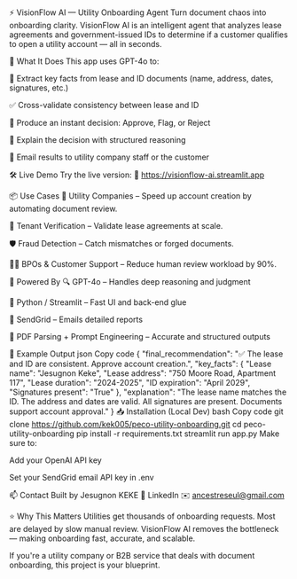 ⚡ VisionFlow AI — Utility Onboarding Agent
Turn document chaos into onboarding clarity.
VisionFlow AI is an intelligent agent that analyzes lease agreements and government-issued IDs to determine if a customer qualifies to open a utility account — all in seconds.

🚀 What It Does
This app uses GPT-4o to:

📄 Extract key facts from lease and ID documents (name, address, dates, signatures, etc.)

✅ Cross-validate consistency between lease and ID

🤖 Produce an instant decision: Approve, Flag, or Reject

🧠 Explain the decision with structured reasoning

📧 Email results to utility company staff or the customer

🛠️ Live Demo
Try the live version:
🔗 https://visionflow-ai.streamlit.app

📦 Use Cases
🏢 Utility Companies – Speed up account creation by automating document review.

🧾 Tenant Verification – Validate lease agreements at scale.

🛡️ Fraud Detection – Catch mismatches or forged documents.

🧑‍💼 BPOs & Customer Support – Reduce human review workload by 90%.

🧠 Powered By
🔍 GPT-4o – Handles deep reasoning and judgment

🐍 Python / Streamlit – Fast UI and back-end glue

📧 SendGrid – Emails detailed reports

📂 PDF Parsing + Prompt Engineering – Accurate and structured outputs

🧪 Example Output
json
Copy code
{
  "final_recommendation": "✅ The lease and ID are consistent. Approve account creation.",
  "key_facts": {
    "Lease name": "Jesugnon Keke",
    "Lease address": "750 Moore Road, Apartment 117",
    "Lease duration": "2024-2025",
    "ID expiration": "April 2029",
    "Signatures present": "True"
  },
  "explanation": "The lease name matches the ID. The address and dates are valid. All signatures are present. Documents support account approval."
}
📥 Installation (Local Dev)
bash
Copy code
git clone https://github.com/kek005/peco-utility-onboarding.git
cd peco-utility-onboarding
pip install -r requirements.txt
streamlit run app.py
Make sure to:

Add your OpenAI API key

Set your SendGrid email API key in .env

📫 Contact
Built by Jesugnon KEKE
🔗 LinkedIn
✉️ ancestreseul@gmail.com

⭐ Why This Matters
Utilities get thousands of onboarding requests. Most are delayed by slow manual review. VisionFlow AI removes the bottleneck — making onboarding fast, accurate, and scalable.

If you're a utility company or B2B service that deals with document onboarding, this project is your blueprint.